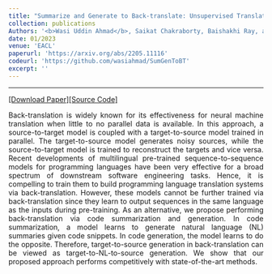```yaml
---
title: "Summarize and Generate to Back-translate: Unsupervised Translation of Programming Languages"
collection: publications
Authors: '<b>Wasi Uddin Ahmad</b>, Saikat Chakraborty, Baishakhi Ray, and Kai-Wei Chang.'
date: 01/2023
venue: 'EACL'
paperurl: 'https://arxiv.org/abs/2205.11116'
codeurl: 'https://github.com/wasiahmad/SumGenToBT'
excerpt: ''
---
```

---
<a href='https://arxiv.org/pdf/2205.11116.pdf' target="_blank">[Download Paper]</a><a href='https://github.com/wasiahmad/SumGenToBT' target="_blank">[Source Code]</a>

<p align="justify">
Back-translation is widely known for its effectiveness for neural machine translation when little to no parallel data is available. In this approach, 
  a source-to-target model is coupled with a target-to-source model trained in parallel. The target-to-source model generates noisy sources, while the 
  source-to-target model is trained to reconstruct the targets and vice versa. Recent developments of multilingual pre-trained sequence-to-sequence models 
  for programming languages have been very effective for a broad spectrum of downstream software engineering tasks. Hence, it is compelling to train them 
  to build programming language translation systems via back-translation. However, these models cannot be further trained via back-translation since they 
  learn to output sequences in the same language as the inputs during pre-training. As an alternative, we propose performing back-translation via code 
  summarization and generation. In code summarization, a model learns to generate natural language (NL) summaries given code snippets. In code generation, 
  the model learns to do the opposite. Therefore, target-to-source generation in back-translation can be viewed as target-to-NL-to-source generation. We 
  show that our proposed approach performs competitively with state-of-the-art methods.
</p>

